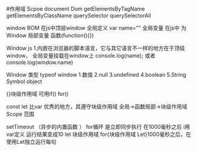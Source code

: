 #作用域 Scpoe
   document Dom
     getElementsByTagName
     getElementsByClassName
     querySelector
      querySelectorAll

window BOM 
    在js中顶层window
        全局定义 var name="" 
         全局变量  在js中 为Window
         局部变量   函数(function(){})
        
Window js  1.内嵌在浏览器的脚本语言，它与其它语言不一样的地方在于顶级window，
全局变量挂载在window上  console.log(name); 或者console.log(window.name) 

Window 类型 typeof  window 
            1.数值
            2.null
            3.undefined
            4.boolean
            5.String
    Symbol object

{}块级作用域 可用if()  for()

const let 比var 优秀的地方，其遵守块级作用域
全局->函数局部->块级作用域
Scope 范围

   setTimeout （异步的内置函数  ）
     for循环 是立即同步执行
    在1000毫秒之后 i用var定义 运行结果变成10
    let 块级作用域  for{块级作用域 Let}1000毫秒之后，在使用Let独立运行每句
     